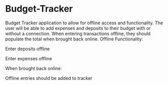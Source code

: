 # Budget-Tracker

Budget Tracker application to allow for offline access and functionality.
The user will be able to add expenses and deposits to their budget with or without a connection. When entering transactions offline, they should populate the total when brought back online.
Offline Functionality:


Enter deposits offline


Enter expenses offline


When brought back online:

Offline entries should be added to tracker